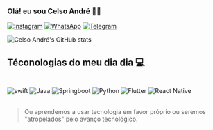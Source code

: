 ### Olá! eu sou Celso André 🙋🏿

[![instagram](https://img.shields.io/badge/Instagram-E4405F?style=for-the-badge&logo=instagram&logoColor=white)](https://www.instagram.com/c3ls04ndr3/)
[![WhatsApp](https://img.shields.io/badge/WhatsApp-25D366?style=for-the-badge&logo=whatsapp&logoColor=white)](https://api.whatsapp.com/send?phone=5511980460205&text=Oi%20tudo%20bem%3F!)
[![Telegram](https://img.shields.io/badge/Telegram-2CA5E0?style=for-the-badge&logo=telegram&logoColor=white)](https://img.shields.io/badge/Telegram-2CA5E0?style=for-the-badge&logo=telegram&logoColor=white)

![Celso André's GitHub stats](https://github-readme-stats.vercel.app/api?username=celsoandresenior&show_icons=true&theme=dracula)

## Téconologias do meu dia dia 💻

<div style="display: inline_block"><br/>
  <img align="center" alt="swift" src="https://img.shields.io/badge/Swift-FA7343?style=for-the-badge&logo=swift&logoColor=white"/>
  <img align="center" alt="Java" src="https://img.shields.io/badge/Java-ED8B00?style=for-the-badge&logo=java&logoColor=white"/>
  <img align="center" alt="Springboot" src="https://img.shields.io/badge/Spring-6DB33F?style=for-the-badge&logo=spring&logoColor=white"/>
  <img align="center" alt="Python" src="https://img.shields.io/badge/Python-14354C?style=for-the-badge&logo=python&logoColor=white"/>
  <img align="center" alt="Flutter" src="https://img.shields.io/badge/Flutter-02569B?style=for-the-badge&logo=flutter&logoColor=white"/>
  <img align="center" alt="React Native" src="https://img.shields.io/badge/React_Native-20232A?style=for-the-badge&logo=react&logoColor=61DAFB"/>
</div><br/>

> Ou aprendemos a usar tecnologia em favor próprio ou seremos "atropelados" pelo avanço tecnológico.
